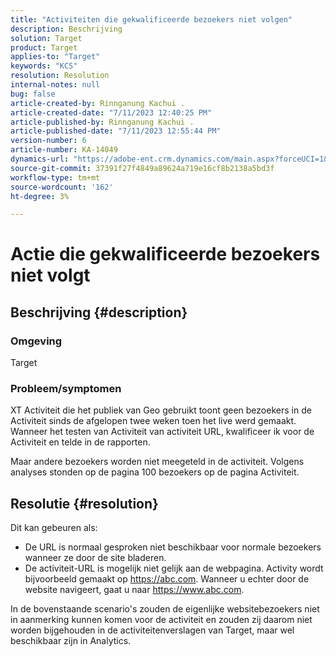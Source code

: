 ```yaml
---
title: "Activiteiten die gekwalificeerde bezoekers niet volgen"
description: Beschrijving
solution: Target
product: Target
applies-to: "Target"
keywords: "KCS"
resolution: Resolution
internal-notes: null
bug: false
article-created-by: Rinnganung Kachui .
article-created-date: "7/11/2023 12:40:25 PM"
article-published-by: Rinnganung Kachui .
article-published-date: "7/11/2023 12:55:44 PM"
version-number: 6
article-number: KA-14049
dynamics-url: "https://adobe-ent.crm.dynamics.com/main.aspx?forceUCI=1&pagetype=entityrecord&etn=knowledgearticle&id=73b18217-e81f-ee11-9cbe-6045bd006e5a"
source-git-commit: 37391f27f4849a89624a719e16cf8b2138a5bd3f
workflow-type: tm+mt
source-wordcount: '162'
ht-degree: 3%

---
```


# Actie die gekwalificeerde bezoekers niet volgt

## Beschrijving {#description}


### <b>Omgeving</b>

Target

### <b>Probleem/symptomen</b>

XT Activiteit die het publiek van Geo gebruikt toont geen bezoekers in de Activiteit sinds de afgelopen twee weken toen het live werd gemaakt. Wanneer het testen van Activiteit van activiteit URL, kwalificeer ik voor de Activiteit en telde in de rapporten.

Maar andere bezoekers worden niet meegeteld in de activiteit. Volgens analyses stonden op de pagina 100 bezoekers op de pagina Activiteit.


## Resolutie {#resolution}


Dit kan gebeuren als:

- De URL is normaal gesproken niet beschikbaar voor normale bezoekers wanneer ze door de site bladeren.
- De activiteit-URL is mogelijk niet gelijk aan de webpagina. Activity wordt bijvoorbeeld gemaakt op https://abc.com. Wanneer u echter door de website navigeert, gaat u naar https://www.abc.com.


In de bovenstaande scenario&#39;s zouden de eigenlijke websitebezoekers niet in aanmerking kunnen komen voor de activiteit en zouden zij daarom niet worden bijgehouden in de activiteitenverslagen van Target, maar wel beschikbaar zijn in Analytics.
